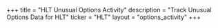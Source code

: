 +++
title = "HLT Unusual Options Activity"
description = "Track Unusual Options Data for HLT"
ticker = "HLT"
layout = "options_activity"
+++

